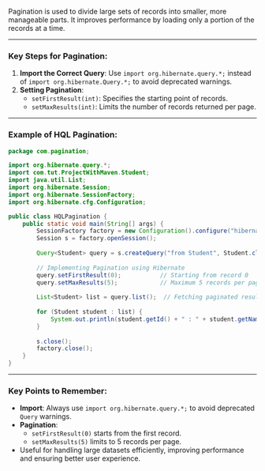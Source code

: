 
Pagination is used to divide large sets of records into smaller, more manageable parts. It improves performance by loading only a portion of the records at a time.

---

### **Key Steps for Pagination**:

1. **Import the Correct Query**: Use `import org.hibernate.query.*;` instead of `import org.hibernate.Query.*;` to avoid deprecated warnings.
2. **Setting Pagination**:
    - `setFirstResult(int)`: Specifies the starting point of records.
    - `setMaxResults(int)`: Limits the number of records returned per page.

---

### **Example of HQL Pagination**:

```java
package com.pagination;

import org.hibernate.query.*;
import com.tut.ProjectWithMaven.Student;
import java.util.List;
import org.hibernate.Session;
import org.hibernate.SessionFactory;
import org.hibernate.cfg.Configuration;

public class HQLPagination {
    public static void main(String[] args) {
        SessionFactory factory = new Configuration().configure("hibernate.cfg.xml").buildSessionFactory();
        Session s = factory.openSession();
        
        Query<Student> query = s.createQuery("from Student", Student.class);
        
        // Implementing Pagination using Hibernate
        query.setFirstResult(0);           // Starting from record 0
        query.setMaxResults(5);            // Maximum 5 records per page
        
        List<Student> list = query.list();  // Fetching paginated result
        
        for (Student student : list) {
            System.out.println(student.getId() + " : " + student.getName() + " : " + student.getCity());
        }
        
        s.close();
        factory.close();
    }
}
```

---

### **Key Points to Remember**:

- **Import**: Always use `import org.hibernate.query.*;` to avoid deprecated `Query` warnings.
- **Pagination**:
    - `setFirstResult(0)` starts from the first record.
    - `setMaxResults(5)` limits to 5 records per page.
- Useful for handling large datasets efficiently, improving performance and ensuring better user experience.